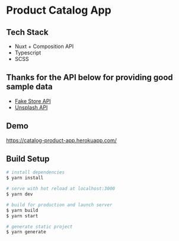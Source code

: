 # Product Catalog App

## Tech Stack
- Nuxt + Composition API
- Typescript
- SCSS

## Thanks for the API below for providing good sample data
- [Fake Store API](https://fakestoreapi.com)
- [Unsplash  API](https://unsplash.com/developers)

## Demo
https://catalog-product-app.herokuapp.com/

## Build Setup

```bash
# install dependencies
$ yarn install

# serve with hot reload at localhost:3000
$ yarn dev

# build for production and launch server
$ yarn build
$ yarn start

# generate static project
$ yarn generate
```
